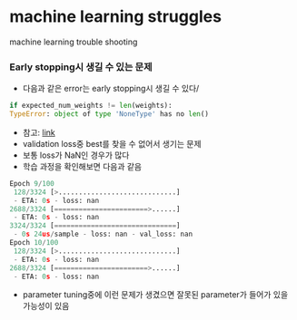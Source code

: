 machine learning struggles
=======
machine learning trouble shooting  

### Early stopping시 생길 수 있는 문제
* 다음과 같은 error는 early stopping시 생길 수 있다/ 
```python
if expected_num_weights != len(weights): 
TypeError: object of type 'NoneType' has no len()
```
* 참고: [link](https://stackoverflow.com/questions/61176084/typeerror-object-of-type-nonetype-has-no-len-when-using-restore-best-weight)
* validation loss중 best를 찾을 수 없어서 생기는 문제
* 보통 loss가 NaN인 경우가 많다
* 학습 과정을 확인해보면 다음과 같음
```python
Epoch 9/100
 128/3324 [>.............................]
 - ETA: 0s - loss: nan
2688/3324 [=======================>......]
 - ETA: 0s - loss: nan
3324/3324 [==============================]
 - 0s 24us/sample - loss: nan - val_loss: nan
Epoch 10/100
 128/3324 [>.............................]
 - ETA: 0s - loss: nan
2688/3324 [=======================>......]
 - ETA: 0s - loss: nan
``` 
* parameter tuning중에 이런 문제가 생겼으면 잘못된 parameter가 들어가 있을 가능성이 있음